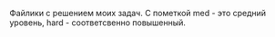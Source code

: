 Файлики с решением моих задач. С пометкой med - это средний уровень, hard - соответсвенно повышенный.
